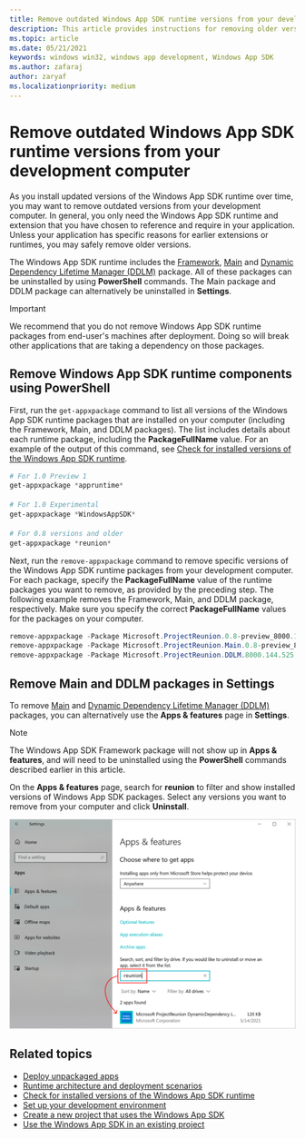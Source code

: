 ```yaml
---
title: Remove outdated Windows App SDK runtime versions from your development computer
description: This article provides instructions for removing older versions of the Windows App SDK VSIX and runtime packages
ms.topic: article
ms.date: 05/21/2021
keywords: windows win32, windows app development, Windows App SDK 
ms.author: zafaraj
author: zaryaf
ms.localizationpriority: medium
---
```


# Remove outdated Windows App SDK runtime versions from your development computer

As you install updated versions of the Windows App SDK runtime over time, you may want to remove outdated versions from your development computer. In general, you only need the Windows App SDK runtime and extension that you have chosen to reference and require in your application. Unless your application has specific reasons for earlier extensions or runtimes, you may safely remove older versions.

The Windows App SDK runtime includes the [Framework](deployment-architecture.md#framework-packages-for-packaged-and-unpackaged-apps), [Main](deployment-architecture.md#main-package) and [Dynamic Dependency Lifetime Manager (DDLM)](deployment-architecture.md#dynamic-dependency-lifetime-manager-ddlm) package. All of these packages can be uninstalled by using **PowerShell** commands. The Main package and DDLM package can alternatively be uninstalled in **Settings**.

> [!IMPORTANT]
> We recommend that you do not remove Windows App SDK runtime packages from end-user's machines after deployment. Doing so will break other applications that are taking a dependency on those packages.

## Remove Windows App SDK runtime components using PowerShell

First, run the `get-appxpackage` command to list all versions of the Windows App SDK runtime packages that are installed on your computer (including the Framework, Main, and DDLM packages). The list includes details about each runtime package, including the **PackageFullName** value. For an example of the output of this command, see [Check for installed versions of the Windows App SDK runtime](check-windows-app-sdk-versions.md).

```Powershell
# For 1.0 Preview 1
get-appxpackage *appruntime*

# For 1.0 Experimental
get-appxpackage *WindowsAppSDK* 

# For 0.8 versions and older 
get-appxpackage *reunion*
```

Next, run the `remove-appxpackage` command to remove specific versions of the Windows App SDK runtime packages from your development computer. For each package, specify the **PackageFullName** value of the runtime packages you want to remove, as provided by the preceding step. The following example removes the Framework, Main, and DDLM package, respectively. Make sure you specify the correct **PackageFullName** values for the packages on your computer.

```Powershell
remove-appxpackage -Package Microsoft.ProjectReunion.0.8-preview_8000.144.525.0_x86__8wekyb3d8bbwe
remove-appxpackage -Package Microsoft.ProjectReunion.Main.0.8-preview_8000.144.525.0_x64__8wekyb3d8bbwe
remove-appxpackage -Package Microsoft.ProjectReunion.DDLM.8000.144.525.0-x8-p_8000.144.525.0_x86__8wekyb3d8bbwe
```

## Remove Main and DDLM packages in Settings

To remove [Main](deployment-architecture.md#main-package) and [Dynamic Dependency Lifetime Manager (DDLM)](deployment-architecture.md#dynamic-dependency-lifetime-manager-ddlm) packages, you can alternatively use the **Apps & features** page in **Settings**.

> [!NOTE]
> The Windows App SDK Framework package will not show up in **Apps & features**, and will need to be uninstalled using the **PowerShell** commands described earlier in this article.

On the **Apps & features** page, search for **reunion** to filter and show installed versions of Windows App SDK packages. Select any versions you want to remove from your computer and click **Uninstall**.

![Screenshot of Apps & Features page in Settings to remove Windows App SDK packages](images/remove-reunion-packages-versions.png)

## Related topics

- [Deploy unpackaged apps](deploy-unpackaged-apps.md)
- [Runtime architecture and deployment scenarios](deployment-architecture.md)
- [Check for installed versions of the Windows App SDK runtime](check-windows-app-sdk-versions.md)
- [Set up your development environment](set-up-your-development-environment.md)
- [Create a new project that uses the Windows App SDK](../winui/winui3/create-your-first-winui3-app.md)
- [Use the Windows App SDK in an existing project](use-windows-app-sdk-in-existing-project.md)